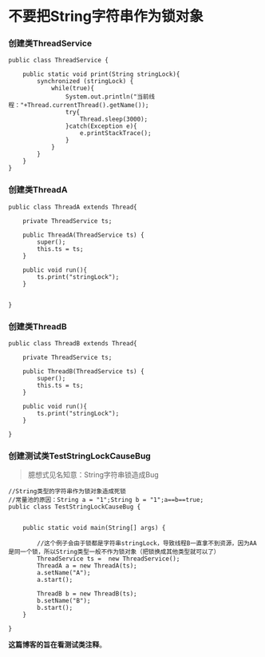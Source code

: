 # 不要把String字符串作为锁对象

### 创建类ThreadService 

    public class ThreadService {
    
    	public static void print(String stringLock){
    		synchronized (stringLock) {
    			while(true){
    				System.out.println("当前线程："+Thread.currentThread().getName());
    				try{
    					Thread.sleep(3000);
    				}catch(Exception e){
    					e.printStackTrace();
    				}
    			}
    		}
    	}
    }


### 创建类ThreadA

    public class ThreadA extends Thread{
    	
    	private ThreadService ts;
    
    	public ThreadA(ThreadService ts) {
    		super();
    		this.ts = ts;
    	}
    	
    	public void run(){
    		ts.print("stringLock");
    	}
    	
    
    }

### 创建类ThreadB

    public class ThreadB extends Thread{
    	
    	private ThreadService ts;
    
    	public ThreadB(ThreadService ts) {
    		super();
    		this.ts = ts;
    	}
    	
    	public void run(){
    		ts.print("stringLock");
    	}
    
    }

### 创建测试类TestStringLockCauseBug
> 臆想式见名知意：String字符串锁造成Bug

    //String类型的字符串作为锁对象造成死锁
    //常量池的原因：String a = "1";String b = "1";a==b==true;
    public class TestStringLockCauseBug {
    	
    	
    	public static void main(String[] args) {
    		
    		//这个例子会由于锁都是字符串stringLock，导致线程B一直拿不到资源，因为AA是同一个锁，所以String类型一般不作为锁对象（把锁换成其他类型就可以了）
    		ThreadService ts =  new ThreadService();
    		ThreadA a = new ThreadA(ts);
    		a.setName("A");
    		a.start();
    		
    		ThreadB b = new ThreadB(ts);
    		b.setName("B");
    		b.start();
    	}
    
    }


**这篇博客的旨在看测试类注释**。